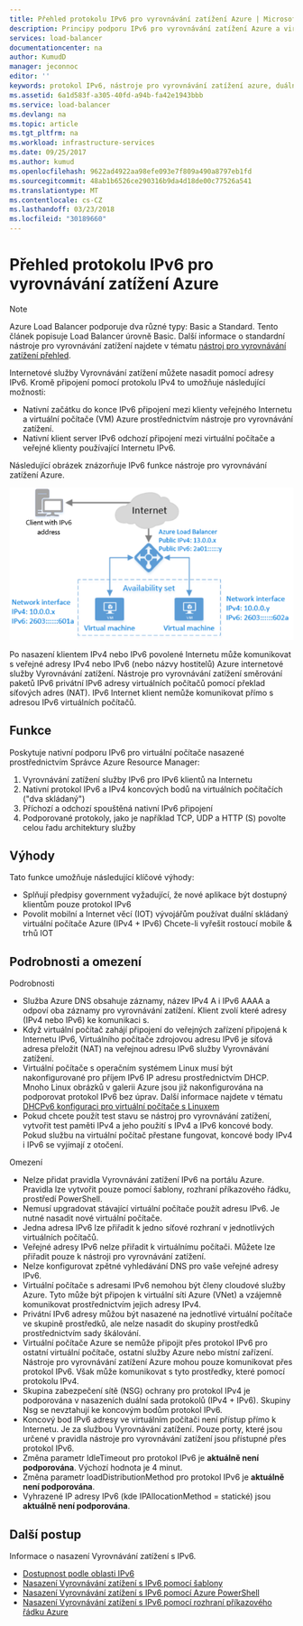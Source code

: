 ```yaml
---
title: Přehled protokolu IPv6 pro vyrovnávání zatížení Azure | Microsoft Docs
description: Principy podporu IPv6 pro vyrovnávání zatížení Azure a virtuálních počítačů s vyrovnáváním zatížení.
services: load-balancer
documentationcenter: na
author: KumudD
manager: jeconnoc
editor: ''
keywords: protokol IPv6, nástroje pro vyrovnávání zatížení azure, duálním zásobníkem, veřejnou IP adresu, nativní protokol ipv6, mobilní, iot
ms.assetid: 6a1d583f-a305-40fd-a94b-fa42e1943bbb
ms.service: load-balancer
ms.devlang: na
ms.topic: article
ms.tgt_pltfrm: na
ms.workload: infrastructure-services
ms.date: 09/25/2017
ms.author: kumud
ms.openlocfilehash: 9622ad4922aa98efe093e7f809a490a8797eb1fd
ms.sourcegitcommit: 48ab1b6526ce290316b9da4d18de00c77526a541
ms.translationtype: MT
ms.contentlocale: cs-CZ
ms.lasthandoff: 03/23/2018
ms.locfileid: "30189660"
---
```

# <a name="overview-of-ipv6-for-azure-load-balancer"></a>Přehled protokolu IPv6 pro vyrovnávání zatížení Azure


>[!NOTE] 
>Azure Load Balancer podporuje dva různé typy: Basic a Standard. Tento článek popisuje Load Balancer úrovně Basic. Další informace o standardní nástroje pro vyrovnávání zatížení najdete v tématu [nástroj pro vyrovnávání zatížení přehled](load-balancer-standard-overview.md).

Internetové služby Vyrovnávání zatížení můžete nasadit pomocí adresy IPv6. Kromě připojení pomocí protokolu IPv4 to umožňuje následující možnosti:

* Nativní začátku do konce IPv6 připojení mezi klienty veřejného Internetu a virtuální počítače (VM) Azure prostřednictvím nástroje pro vyrovnávání zatížení.
* Nativní klient server IPv6 odchozí připojení mezi virtuální počítače a veřejné klienty používající Internetu IPv6.

Následující obrázek znázorňuje IPv6 funkce nástroje pro vyrovnávání zatížení Azure.

![Nástroje pro vyrovnávání zatížení Azure s IPv6](./media/load-balancer-ipv6-overview/load-balancer-ipv6.png)

Po nasazení klientem IPv4 nebo IPv6 povolené Internetu může komunikovat s veřejné adresy IPv4 nebo IPv6 (nebo názvy hostitelů) Azure internetové služby Vyrovnávání zatížení. Nástroje pro vyrovnávání zatížení směrování paketů IPv6 privátní IPv6 adresy virtuálních počítačů pomocí překlad síťových adres (NAT). IPv6 Internet klient nemůže komunikovat přímo s adresou IPv6 virtuálních počítačů.

## <a name="features"></a>Funkce

Poskytuje nativní podporu IPv6 pro virtuální počítače nasazené prostřednictvím Správce Azure Resource Manager:

1. Vyrovnávání zatížení služby IPv6 pro IPv6 klientů na Internetu
2. Nativní protokol IPv6 a IPv4 koncových bodů na virtuálních počítačích ("dva skládaný")
3. Příchozí a odchozí spouštěná nativní IPv6 připojení
4. Podporované protokoly, jako je například TCP, UDP a HTTP (S) povolte celou řadu architektury služby

## <a name="benefits"></a>Výhody

Tato funkce umožňuje následující klíčové výhody:

* Splňují předpisy government vyžadující, že nové aplikace být dostupný klientům pouze protokol IPv6
* Povolit mobilní a Internet věcí (IOT) vývojářům používat duální skládaný virtuální počítače Azure (IPv4 + IPv6) Chcete-li vyřešit rostoucí mobile & trhů IOT

## <a name="details-and-limitations"></a>Podrobnosti a omezení

Podrobnosti

* Služba Azure DNS obsahuje záznamy, název IPv4 A i IPv6 AAAA a odpoví oba záznamy pro vyrovnávání zatížení. Klient zvolí které adresy (IPv4 nebo IPv6) ke komunikaci s.
* Když virtuální počítač zahájí připojení do veřejných zařízení připojená k Internetu IPv6, Virtuálního počítače zdrojovou adresu IPv6 je síťová adresa přeložit (NAT) na veřejnou adresu IPv6 služby Vyrovnávání zatížení.
* Virtuální počítače s operačním systémem Linux musí být nakonfigurované pro příjem IPv6 IP adresu prostřednictvím DHCP. Mnoho Linux obrázků v galerii Azure jsou již nakonfigurována na podporovat protokol IPv6 bez úprav. Další informace najdete v tématu [DHCPv6 konfiguraci pro virtuální počítače s Linuxem](load-balancer-ipv6-for-linux.md)
* Pokud chcete použít test stavu se nástroj pro vyrovnávání zatížení, vytvořit test paměti IPv4 a jeho použití s IPv4 a IPv6 koncové body. Pokud službu na virtuální počítač přestane fungovat, koncové body IPv4 i IPv6 se vyjímají z otočení.

Omezení

* Nelze přidat pravidla Vyrovnávání zatížení IPv6 na portálu Azure. Pravidla lze vytvořit pouze pomocí šablony, rozhraní příkazového řádku, prostředí PowerShell.
* Nemusí upgradovat stávající virtuální počítače použít adresu IPv6. Je nutné nasadit nové virtuální počítače.
* Jedna adresa IPv6 lze přiřadit k jedno síťové rozhraní v jednotlivých virtuálních počítačů.
* Veřejné adresy IPv6 nelze přiřadit k virtuálnímu počítači. Můžete lze přiřadit pouze k nástroji pro vyrovnávání zatížení.
* Nelze konfigurovat zpětné vyhledávání DNS pro vaše veřejné adresy IPv6.
* Virtuální počítače s adresami IPv6 nemohou být členy cloudové služby Azure. Tyto může být připojen k virtuální síti Azure (VNet) a vzájemně komunikovat prostřednictvím jejich adresy IPv4.
* Privátní IPv6 adresy můžou být nasazené na jednotlivé virtuální počítače ve skupině prostředků, ale nelze nasadit do skupiny prostředků prostřednictvím sady škálování.
* Virtuální počítače Azure se nemůže připojit přes protokol IPv6 pro ostatní virtuální počítače, ostatní služby Azure nebo místní zařízení. Nástroje pro vyrovnávání zatížení Azure mohou pouze komunikovat přes protokol IPv6. Však může komunikovat s tyto prostředky, které pomocí protokolu IPv4.
* Skupina zabezpečení sítě (NSG) ochrany pro protokol IPv4 je podporována v nasazeních duální sada protokolů (IPv4 + IPv6). Skupiny Nsg se nevztahují ke koncovým bodům protokol IPv6.
* Koncový bod IPv6 adresy ve virtuálním počítači není přístup přímo k Internetu. Je za službou Vyrovnávání zatížení. Pouze porty, které jsou určené v pravidla nástroje pro vyrovnávání zatížení jsou přístupné přes protokol IPv6.
* Změna parametr IdleTimeout pro protokol IPv6 je **aktuálně není podporována**. Výchozí hodnota je 4 minut.
* Změna parametr loadDistributionMethod pro protokol IPv6 je **aktuálně není podporována**.
* Vyhrazené IP adresy IPv6 (kde IPAllocationMethod = statické) jsou **aktuálně není podporována**.

## <a name="next-steps"></a>Další postup

Informace o nasazení Vyrovnávání zatížení s IPv6.

* [Dostupnost podle oblasti IPv6](https://go.microsoft.com/fwlink/?linkid=828357)
* [Nasazení Vyrovnávání zatížení s IPv6 pomocí šablony](load-balancer-ipv6-internet-template.md)
* [Nasazení Vyrovnávání zatížení s IPv6 pomocí Azure PowerShell](load-balancer-ipv6-internet-ps.md)
* [Nasazení Vyrovnávání zatížení s IPv6 pomocí rozhraní příkazového řádku Azure](load-balancer-ipv6-internet-cli.md)
